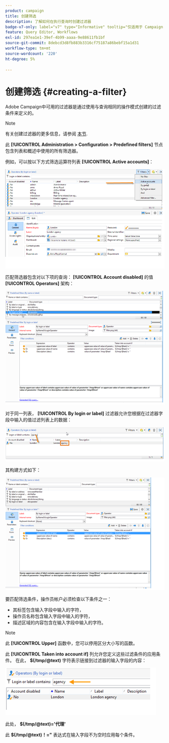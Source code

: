 ```yaml
---
product: campaign
title: 创建筛选
description: 了解如何在执行查询时创建过滤器
badge-v7-only: label="v7" type="Informative" tooltip="仅适用于 Campaign Classic v7"
feature: Query Editor, Workflows
exl-id: 297ea1e1-39ef-4b99-aaaa-9e88611fb1bf
source-git-commit: 8debcd3d8fb883b3316cf75187a86bebf15a1d31
workflow-type: tm+mt
source-wordcount: '220'
ht-degree: 5%

---
```


# 创建筛选 {#creating-a-filter}



Adobe Campaign中可用的过滤器是通过使用与查询相同的操作模式创建的过滤条件来定义的。

>[!NOTE]
>
>有关创建过滤器的更多信息，请参阅 [本节](../../platform/using/filtering-options.md).

此 **[!UICONTROL Administration > Configuration > Predefined filters]** 节点包含列表和概述中使用的所有筛选器。

例如，可以按以下方式筛选运算符列表 **[!UICONTROL Active accounts]**：

![](assets/query_editor_filter_sample_1.png)

匹配筛选器包含对以下项的查询： **[!UICONTROL Account disabled]** 的值 **[!UICONTROL Operators]** 架构：

![](assets/query_editor_filter_sample_2.png)

对于同一列表， **[!UICONTROL By login or label]** 过滤器允许您根据在过滤器字段中输入的值过滤列表上的数据：

![](assets/query_editor_filter_sample_3.png)

其构建方式如下：

![](assets/query_editor_filter_sample_4.png)

要匹配筛选条件，操作员帐户必须检查以下条件之一：

* 其标签包含输入字段中输入的字符，
* 操作员名称包含输入字段中输入的字符，
* 描述区域的内容包含在输入字段中输入的字符。

>[!NOTE]
>
>此 **[!UICONTROL Upper]** 函数中，您可以停用区分大小写的函数。

此 **[!UICONTROL Taken into account if]** 列允许您定义这些过滤条件的应用条件。 在此， **$(/tmp/@text)** 字符表示链接到过滤器的输入字段的内容：

![](assets/query_editor_filter_sample_5.png)

此处， **$(/tmp/@text)=&#39;代理&#39;**

此 **$(/tmp/@text)！=&quot;** 表达式在输入字段不为空时应用每个条件。
